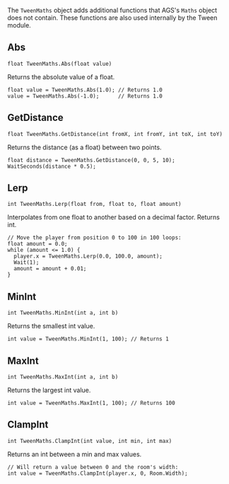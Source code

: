 The `TweenMaths` object adds additional functions that AGS's `Maths` object does not contain.
These functions are also used internally by the Tween module.

## Abs

    float TweenMaths.Abs(float value)

Returns the absolute value of a float.

    float value = TweenMaths.Abs(1.0); // Returns 1.0
    value = TweenMaths.Abs(-1.0);      // Returns 1.0

## GetDistance

    float TweenMaths.GetDistance(int fromX, int fromY, int toX, int toY)

Returns the distance (as a float) between two points.

    float distance = TweenMaths.GetDistance(0, 0, 5, 10);
    WaitSeconds(distance * 0.5);

## Lerp

    int TweenMaths.Lerp(float from, float to, float amount)

Interpolates from one float to another based on a decimal factor. Returns int.

    // Move the player from position 0 to 100 in 100 loops:
    float amount = 0.0;
    while (amount <= 1.0) {
      player.x = TweenMaths.Lerp(0.0, 100.0, amount);
      Wait(1);
      amount = amount + 0.01;
    }

## MinInt

    int TweenMaths.MinInt(int a, int b)

Returns the smallest int value.

    int value = TweenMaths.MinInt(1, 100); // Returns 1

## MaxInt

    int TweenMaths.MaxInt(int a, int b)

Returns the largest int value.

    int value = TweenMaths.MaxInt(1, 100); // Returns 100

## ClampInt

    int TweenMaths.ClampInt(int value, int min, int max)

Returns an int between a min and max values.

    // Will return a value between 0 and the room's width:
    int value = TweenMaths.ClampInt(player.x, 0, Room.Width);
